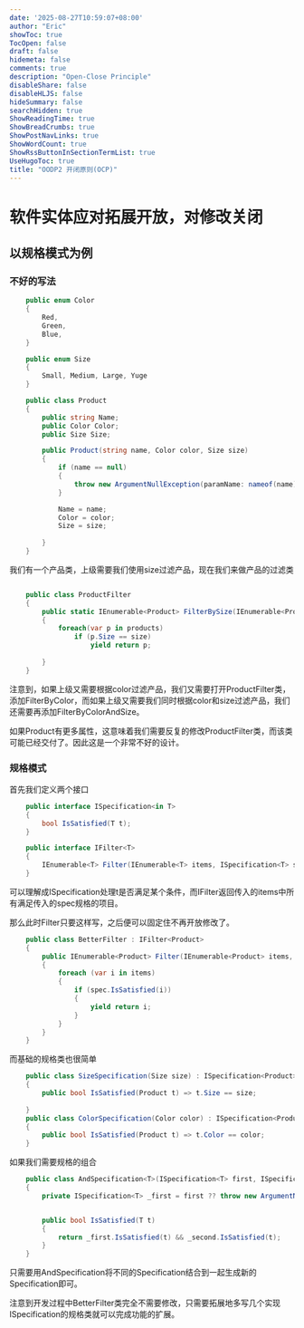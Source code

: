 ```yaml
---
date: '2025-08-27T10:59:07+08:00'
author: "Eric"
showToc: true
TocOpen: false
draft: false
hidemeta: false
comments: true
description: "Open-Close Principle"
disableShare: false
disableHLJS: false
hideSummary: false
searchHidden: true
ShowReadingTime: true
ShowBreadCrumbs: true
ShowPostNavLinks: true
ShowWordCount: true
ShowRssButtonInSectionTermList: true
UseHugoToc: true
title: "OODP2 开闭原则(OCP)"
---
```


# 软件实体应对拓展开放，对修改关闭

## 以规格模式为例

### 不好的写法


``` C#
    public enum Color
    {
        Red,
        Green,
        Blue,
    }

    public enum Size
    {
        Small, Medium, Large, Yuge
    }

    public class Product
    {
        public string Name;
        public Color Color;
        public Size Size;

        public Product(string name, Color color, Size size)
        {
            if (name == null)
            {
                throw new ArgumentNullException(paramName: nameof(name));
            }

            Name = name;
            Color = color;
            Size = size;
            
        }
    }
```

我们有一个产品类，上级需要我们使用size过滤产品，现在我们来做产品的过滤类

``` C#

    public class ProductFilter
    {
        public static IEnumerable<Product> FilterBySize(IEnumerable<Product> products, Size size)
        {
            foreach(var p in products)
                if (p.Size == size)
                    yield return p;
            
        }
    }
```
注意到，如果上级又需要根据color过滤产品，我们又需要打开ProductFilter类，添加FilterByColor，而如果上级又需要我们同时根据color和size过滤产品，我们还需要再添加FilterByColorAndSize。

如果Product有更多属性，这意味着我们需要反复的修改ProductFilter类，而该类可能已经交付了。因此这是一个非常不好的设计。

### 规格模式

首先我们定义两个接口
```C#
    public interface ISpecification<in T>
    {
        bool IsSatisfied(T t);
    }

    public interface IFilter<T>
    {
        IEnumerable<T> Filter(IEnumerable<T> items, ISpecification<T> spec);
    }
```
可以理解成ISpecification处理t是否满足某个条件，而IFilter返回传入的items中所有满足传入的spec规格的项目。

那么此时Filter只要这样写，之后便可以固定住不再开放修改了。
```C#
    public class BetterFilter : IFilter<Product>
    {
        public IEnumerable<Product> Filter(IEnumerable<Product> items, ISpecification<Product> spec)
        {
            foreach (var i in items)
            {
                if (spec.IsSatisfied(i))
                {
                    yield return i;
                }
            }
        }
    }
```

而基础的规格类也很简单

```C#
    public class SizeSpecification(Size size) : ISpecification<Product>
    {
        public bool IsSatisfied(Product t) => t.Size == size;
        
    }
    public class ColorSpecification(Color color) : ISpecification<Product>
    {
        public bool IsSatisfied(Product t) => t.Color == color;
    }

```

如果我们需要规格的组合

```C#
    public class AndSpecification<T>(ISpecification<T> first, ISpecification<T> second) : ISpecification<T>
    {
        private ISpecification<T> _first = first ?? throw new ArgumentNullException(paramName: nameof(first)), _second = second ?? throw new ArgumentNullException(paramName: nameof(second));


        public bool IsSatisfied(T t)
        {
            return _first.IsSatisfied(t) && _second.IsSatisfied(t);
        }
    }
```

只需要用AndSpecification将不同的Specification结合到一起生成新的Specification即可。

注意到开发过程中BetterFilter类完全不需要修改，只需要拓展地多写几个实现ISpecification的规格类就可以完成功能的扩展。